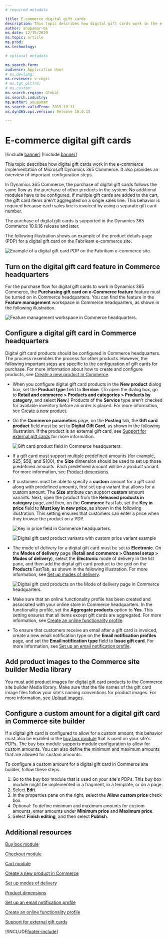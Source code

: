 ```yaml
---
# required metadata

title: E-commerce digital gift cards
description: This topic describes how digital gift cards work in the e-commerce implementation of Microsoft Dynamics 365 Commerce. It also provides an overview of important configuration steps.
author: anupamar-ms
ms.date: 12/15/2020
ms.topic: article
ms.prod: 
ms.technology: 

# optional metadata

ms.search.form: 
audience: Application User
# ms.devlang: 
ms.reviewer: v-chgri
# ms.tgt_pltfrm: 
# ms.custom: 
ms.search.region: Global
ms.search.industry: 
ms.author: anupamar
ms.search.validFrom: 2019-10-31
ms.dyn365.ops.version: Release 10.0.15

---
```


# E-commerce digital gift cards

[!include [banner](includes/banner.md)]
[!include [banner](includes/preview-banner.md)]

This topic describes how digital gift cards work in the e-commerce implementation of Microsoft Dynamics 365 Commerce. It also provides an overview of important configuration steps.

In Dynamics 365 Commerce, the purchase of digital gift cards follows the same flow as the purchase of other products in the system. No additional modules have to be configured. If multiple gift cards are added to the cart, the gift card items aren't aggregated on a single sales line. This behavior is required because each sales line is invoiced by using a separate gift card number.

The purchase of digital gift cards is supported in the Dynamics 365 Commerce 10.0.16 release and later.

The following illustration shows an example of the product details page (PDP) for a digital gift card on the Fabrikam e-commerce site.

![Example of a digital gift card PDP on the Fabrikam e-commerce site.](./media/GiftcardPDP.PNG)

## Turn on the digital gift card feature in Commerce headquarters

For the purchase flow for digital gift cards to work in Dynamics 365 Commerce, the **Purchasing gift card on e-Commerce feature** feature must be turned on in Commerce headquarters. You can find the feature in the **Feature management** workspace in Commerce headquarters, as shown in the following illustration.

![Feature management workspace in Commerce headquarters.](./media/Featureflag.PNG)

## Configure a digital gift card in Commerce headquarters

Digital gift card products should be configured in Commerce headquarters. The process resembles the process for other products. However, the following important steps are specific to the configuration of gift cards for purchase. For more information about how to create and configure products, see [Create a new product in Commerce](create-new-product-commerce.md).

- When you configure digital gift card products in the **New product** dialog box, set the **Product type** field to **Service**. (To open the dialog box, go to **Retail and commerce \> Products and categories \> Products by category**, and select **New**.) Products of the **Service** type aren't checked for available inventory before an order is placed. For more information, see [Create a new product](create-new-product-commerce.md#create-a-new-product).
- On the **Commerce parameters** page, on the **Posting** tab, the **Gift card product** field must be set to **Digital Gift Card**, as shown in the following illustration. If the product is an external gift card, see [Support for external gift cards](./dev-itpro/gift-card.md) for more information.

    ![Gift card product field in Commerce headquarters.](./media/PostGiftcard.png)

- If a gift card must support multiple predefined amounts (for example, $25, $50, and $100), the **Size** dimension should be used to set up those predefined amounts. Each predefined amount will be a product variant. For more information, see [Product dimensions](../supply-chain/pim/product-dimensions.md?toc=%2fdynamics365%2fretail%2ftoc.json).
- If customers must be able to specify a **custom** amount for a gift card along with predefined amounts, first set up a variant that allows for a custom amount. The **Size** attribute can support **custom** amount variants. Next, open the product from the **Released products in category** page, and then, on the **Commerce** FastTab, set the **Key in price** field to **Must key in new price**, as shown in the following illustration. This setting ensures that customers can enter a price when they browse the product on a PDP.

    ![Key in price field in Commerce headquarters.](./media/KeyInPrice.png)
    
    ![Digital gift card product variants with custom price variant example](./media/DigitalGiftCards_ProductVariantsWithCustom.png)

- The mode of delivery for a digital gift card must be set to **Electronic**. On the **Modes of delivery** page (**Retail and commerce \> Channel setup \> Modes of delivery**), select the **Electronic** mode of delivery in the list pane, and then add the digital gift card product to the grid on the **Products** FastTab, as shown in the following illustration. For more information, see [Set up modes of delivery](/dynamicsax-2012/appuser-itpro/set-up-modes-of-delivery).

    ![Digital gift card products on the Mode of delivery page in Commerce headquarters.](./media/ElectronicMode.PNG)
    
- Make sure that an online functionality profile has been created and associated with your online store in Commerce headquarters. In the functionality profile, set the **Aggregate products** option to **Yes**. This setting ensures that all items except gift cards are aggregated. For more information, see [Create an online functionality profile](online-functionality-profile.md).
- To ensure that customers receive an email after a gift card is invoiced, create a new email notification type on the **Email notification profiles** page, and set the **Email notification type** field to **Issue gift card**. For more information, see [Set up an email notification profile](email-notification-profiles.md).

## Add product images to the Commerce site builder Media library

You must add product images for digital gift card products to the Commerce site builder Media library. Make sure that the file names of the gift card image files follow your site's naming conventions for product images. For more information, see [Upload images](dam-upload-images.md).

## Configure a custom amount for a digital gift card in Commerce site builder

If a digital gift card is configured to allow for a custom amount, this behavior must also be enabled in the [buy box module](add-buy-box.md) that is used on your site's PDPs. The buy box module supports module configuration to allow for custom amounts. You can also define the minimum and maximum amounts that are allowed for custom amounts.

To configure a custom amount for a digital gift card in Commerce site builder, follow these steps.

1. Go to the buy box module that is used on your site's PDPs. This buy box module might be implemented in a fragment, in a template, or on a page.
1. Select **Edit**.
1. In the properties pane on the right, select the **Allow custom price** check box.
1. Optional: To define minimum and maximum amounts for custom amounts, enter amounts under **Minimum price** and **Maximum price**.
1. Select **Finish editing**, and then select **Publish**.

## Additional resources

[Buy box module](add-buy-box.md)

[Checkout module](add-checkout-module.md)

[Cart module](add-cart-module.md)

[Create a new product in Commerce](create-new-product-commerce.md)

[Set up modes of delivery](/dynamicsax-2012/appuser-itpro/set-up-modes-of-delivery)

[Product dimensions](../supply-chain/pim/product-dimensions.md?toc=%2fdynamics365%2fretail%2ftoc.json)

[Set up an email notification profile](email-notification-profiles.md)

[Create an online functionality profile](online-functionality-profile.md)

[Support for external gift cards](./dev-itpro/gift-card.md)


[!INCLUDE[footer-include](../includes/footer-banner.md)]
